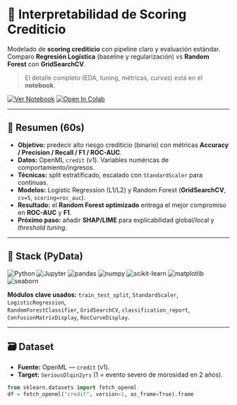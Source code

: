 # 🧠 Interpretabilidad de Scoring Crediticio

Modelado de **scoring crediticio** con pipeline claro y evaluación estándar.  
Comparo **Regresión Logística** (baseline y regularización) vs **Random Forest** con **GridSearchCV**.  
> El detalle completo (EDA, tuning, métricas, curvas) está en el **notebook**.

[![Ver Notebook](https://img.shields.io/badge/Ver%20Notebook-000000?logo=jupyter&logoColor=white)](./Interpretabilidad_de_Scoring_Crediticio.ipynb)
[![Open In Colab](https://colab.research.google.com/assets/colab-badge.svg)](https://colab.research.google.com/github/Koke-Oliva/Interpretabilidad-de-Scoring-Crediticio/blob/main/Interpretabilidad_de_Scoring_Crediticio.ipynb)

---

## 🧾 Resumen (60s)
- **Objetivo:** predecir alto riesgo crediticio (binario) con métricas **Accuracy / Precision / Recall / F1 / ROC-AUC**.
- **Datos:** OpenML `credit` (v1). Variables numéricas de comportamiento/ingresos.  
- **Técnicas:** split estratificado, escalado con `StandardScaler` para continuas.  
- **Modelos:** Logistic Regression (L1/L2) y Random Forest (**GridSearchCV**, `cv=5`, `scoring=roc_auc`).  
- **Resultado:** el **Random Forest optimizado** entrega el mejor compromiso en **ROC-AUC** y **F1**.  
- **Próximo paso:** añadir **SHAP/LIME** para explicabilidad global/local y *threshold tuning*.

---

## 🧰 Stack (PyData)
![Python](https://img.shields.io/badge/Python-3776AB?logo=python&logoColor=white)
![Jupyter](https://img.shields.io/badge/Jupyter-F37626?logo=jupyter&logoColor=white)
![pandas](https://img.shields.io/badge/Pandas-150458?logo=pandas&logoColor=white)
![numpy](https://img.shields.io/badge/NumPy-013243?logo=numpy&logoColor=white)
![scikit-learn](https://img.shields.io/badge/Scikit--learn-F7931E?logo=scikitlearn&logoColor=white)
![matplotlib](https://img.shields.io/badge/Matplotlib-11557c?logo=plotly&logoColor=white)
![seaborn](https://img.shields.io/badge/Seaborn-9A9A9A?logoColor=white)

**Módulos clave usados:** `train_test_split`, `StandardScaler`, `LogisticRegression`,  
`RandomForestClassifier`, `GridSearchCV`, `classification_report`, `ConfusionMatrixDisplay`, `RocCurveDisplay`.

---

## 🗃️ Dataset
- **Fuente:** OpenML — `credit` (v1).  
- **Target:** `SeriousDlqin2yrs` (1 = evento severo de morosidad en 2 años).

```python
from sklearn.datasets import fetch_openml
df = fetch_openml("credit", version=1, as_frame=True).frame
